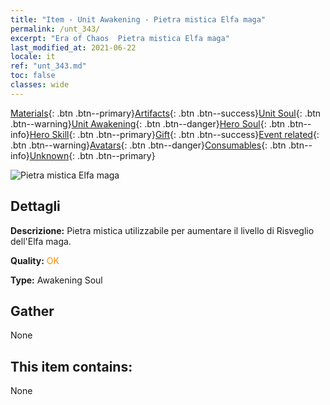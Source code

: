 ```yaml
---
title: "Item - Unit Awakening - Pietra mistica Elfa maga"
permalink: /unt_343/
excerpt: "Era of Chaos  Pietra mistica Elfa maga"
last_modified_at: 2021-06-22
locale: it
ref: "unt_343.md"
toc: false
classes: wide
---
```

 [Materials](/ItemsIT/){: .btn .btn--primary}[Artifacts](/ItemsIT/Artifacts/){: .btn .btn--success}[Unit Soul](/ItemsIT/UnitSoul/){: .btn .btn--warning}[Unit Awakening](/ItemsIT/UnitAwakening/){: .btn .btn--danger}[Hero Soul](/ItemsIT/HeroSoul/){: .btn .btn--info}[Hero Skill](/ItemsIT/HeroSkill/){: .btn .btn--primary}[Gift](/ItemsIT/Gift/){: .btn .btn--success}[Event related](/ItemsIT/Events/){: .btn .btn--warning}[Avatars](/ItemsIT/Avatars/){: .btn .btn--danger}[Consumables](/ItemsIT/Consumables/){: .btn .btn--info}[Unknown](/ItemsIT/Unknown/){: .btn .btn--primary}

 ![Pietra mistica Elfa maga](/images/u/tia_mofaxianling.jpg)

## Dettagli
 **Descrizione:** Pietra mistica utilizzabile per aumentare il livello di Risveglio dell'Elfa maga.

 **Quality:** <span style="color: #FF8C00">OK</span>

 **Type:** Awakening Soul

## Gather

  None

## This item contains:

  None

